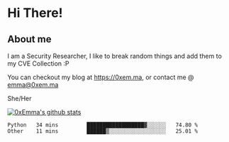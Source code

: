# Hi There!

## About me
I am a Security Researcher, I like to break random things and add them to my CVE Collection :P 

You can checkout my blog at https://0xem.ma, or contact me @ [emma@0xem.ma](mailto:emma@0xem.ma)

She/Her

[![0xEmma's github stats](https://github-readme-stats.vercel.app/api?username=0xEmma&count_private=true&show_icons=true&theme=dark)](https://github.com/0xEmma)
<!--START_SECTION:waka-->

```text
Python   34 mins         ██████████████████▓░░░░░░   74.80 %
Other    11 mins         ██████▒░░░░░░░░░░░░░░░░░░   25.01 %
```

<!--END_SECTION:waka-->
